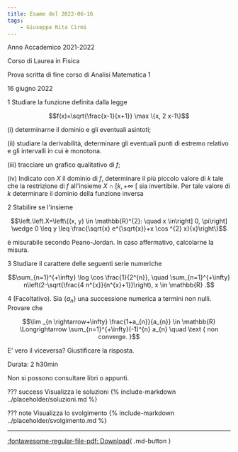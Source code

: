 ```yaml
---
title: Esame del 2022-06-16
tags:
    - Giuseppa Rita Cirmi
---
```


Anno Accademico 2021-2022

Corso di Laurea in Fisica

Prova scritta di fine corso di Analisi Matematica 1

16 giugno 2022

1 Studiare la funzione definita dalla legge

$$f(x)=\sqrt{\frac{x-1}{x+1}} \max \{x, 2 x-1\}$$

\(i) determinarne il dominio e gli eventuali asintoti;

\(ii) studiare la derivabilità, determinare gli eventuali punti di
estremo relativo e gli intervalli in cui è monotona.

\(iii) tracciare un grafico qualitativo di $f$;

\(iv) Indicato con $X$ il dominio di $f$, determinare il più piccolo
valore di $k$ tale che la restrizione di $f$ all'insieme
$X \cap[k,+\infty$ \[ sia invertibile. Per tale valore di $k$
determinare il dominio della funzione inversa

2 Stabilire se l'insieme

$$\left.\left.X=\left\{(x, y) \in \mathbb{R}^{2}: \quad x \in\right] 0, \pi\right] \wedge 0 \leq y \leq \frac{\sqrt{x} e^{\sqrt{x}}+x \cos ^{2} x}{x}\right\}$$

è misurabile secondo Peano-Jordan. In caso affermativo, calcolarne la
misura.

3 Studiare il carattere delle seguenti serie numeriche

$$\sum_{n=1}^{+\infty} \log \cos \frac{1}{2^{n}}, \quad \sum_{n=1}^{+\infty} n\left(2-\sqrt{\frac{4 n^{x}}{n^{x}+1}}\right), x \in \mathbb{R} .$$

4 (Facoltativo). Sia $\left\{a_{n}\right\}$ una successione numerica a
termini non nulli. Provare che

$$\lim _{n \rightarrow+\infty} \frac{1+a_{n}}{a_{n}} \in \mathbb{R} \Longrightarrow \sum_{n=1}^{+\infty}(-1)^{n} a_{n} \quad \text { non converge. }$$

E' vero il viceversa? Giustificare la risposta.

Durata: $2 \mathrm{~h} 30 \min$

Non si possono consultare libri o appunti.

??? success Visualizza le soluzioni
    {% include-markdown ../placeholder/soluzioni.md %}

??? note Visualizza lo svolgimento
    {% include-markdown ../placeholder/svolgimento.md %}

---

[:fontawesome-regular-file-pdf: Download](pdf/2022-06-16.pdf){ .md-button }

